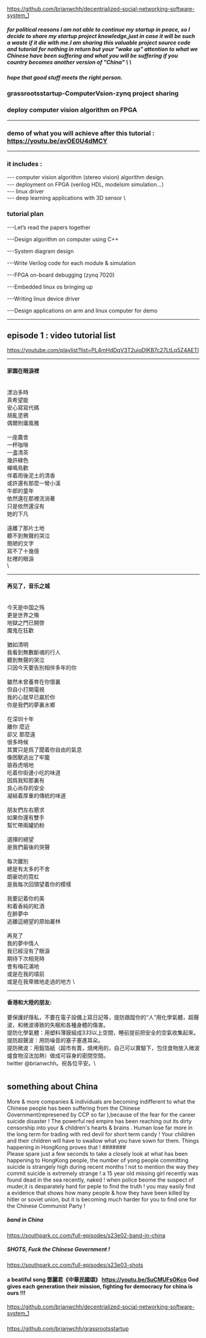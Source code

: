 https://github.com/brianwchh/decentrialized-social-networking-software-system_1
##### for political reasons I am not able to continue my startup in peace, so I decide to share my startup project knowledge,just in case it will be such a waste if it die with me.I am sharing this valuable project source code and tutorial for nothing in return but your "wake up" attention to what we Chinese have been suffering and what you will be suffering if you country becomes another version of "China" \ \ 
##### hope that good stuff meets the right person. 
### grassrootsstartup-ComputerVsion-zynq project sharing
### deploy computer vision algorithm on FPGA
-----------------------------------------------------------------------------------------
### demo of what you will achieve after this tutorial : https://youtu.be/avOE0U4dMCY
-----------------------------------------------------------------------------------------
### it includes : 
--- computer vision algorithm (stereo vision) algorithm design. \
--- deployment on FPGA (verilog HDL, modelsim simulation...）\
--- linux driver \
--- deep learning applications with 3D sensor \

### tutorial plan 
---Let’s read the papers together 

---Design algorithm on computer using C++

---System diagram design 

---Write Verilog code for each module & simulation 

---FPGA on-board debugging (zynq 7020)

---Embedded linux os bringing up

---Writing linux device driver 

---Design applications on arm and linux computer for demo

-------------------------------------------------------------------------------------------

## episode 1 : video tutorial list
https://youtube.com/playlist?list=PL4mHdDqV3T2uioDIKB7c27LtLq5Z4AETl


-----------------
#### 家園在眼淚裡
 \
漂泊多時 \
真希望能 \
安心寫寫代碼 \
胡亂塗鴉 \
偶爾附庸風雅 \
\
一座農舍 \
一杯咖啡 \
一盞清茶 \
幾許綠色 \
蟬鳴鳥歡 \
伴着雨後泥土的清香 \
或許還有那麼一彎小溪 \
牛郎的童年 \
依然還在那裡流淌著 \
只是依然還沒有 \
她的下凡 \
\
遠離了那片土地 \
聽不到無聲的哭泣 \
簡陋的文字 \
寫不了十幾億 \
肚裡的眼淚 \
 \


--------------
#### 再见了，音乐之城
\
今天是中国之殇 \
更是世界之殤 \
地獄之門已開啓 \
魔鬼在狂歡 \
\
猶如清明 \
我看到無數斷魂的行人 \
聽到無聲的哭泣 \
只因今天要告別相伴多年的你 \
 \
雖然未曾養育在你懷裏 \
但自小打開電視 \
我的心就早已屬於你 \
你是我們的夢裏水鄉 \
 \
在深圳十年 \
離你 麼近 \
卻又 那麼遠 \
很多時候 \
其實只是爲了聞着你自由的氣息 \
像困獸逃出了牢籠 \
狼吞虎咽地 \
吃着你街邊小吃的味道 \
因爲我知那裏有 \
良心尚存的安全 \
凝結着厚重的傳統的味道 \
\
朋友們左右懇求 \
如果你還有雙手 \
幫忙帶兩罐奶粉 \
 \
選擇的絕望 \
是我們最後的哭聲 \
\
每次離別 \
總是有太多的不舍 \
朗豪坊的霓虹 \
是我每次回頭望着你的模樣 \
\
我要記着你的美 \
和着香純的紅酒 \
在醉夢中 \
逃離這絕望的原始叢林 \
\
再見了 \
我的夢中情人 \
我已經沒有了眼淚 \
期待下次相見時 \
會有梅花滿地 \
或是在我的墳前 \
或是在我卑微地走過的地方 \

-----------
#### 香港和大陸的朋友:
要保護好隱私，不要在電子設備上寫日記等，提防跟蹤你的“人”用化學氣體，超聲波，和微波導致的失眠和各種身體的傷害。\
提防化學氣體：用塑料薄膜組成3*3*3以上空間，睡前提前把安全的空氣收集起來。\
提防超聲波：用防噪音的塞子塞進耳朵。\
提防微波：用鋁箔紙（超市有賣，燒烤用的，自己可以實驗下，包住食物放入微波爐食物沒法加熱）做成可容身的密閉空間。\
twitter @brianwchh。祝各位平安。\


#
#

## something about China

More & more companies & individuals are becoming indifferent to what the Chinese people has been suffering from the Chinese Government(represened by CCP so far ),because of the fear for the career suicide disaster ! The powerful red empire has been reaching out its dirty censorship into your & children's hearts & brains . Human lose far more in the long term for trading with red devil for short term candy ! Your children and their children will have to swallow what you have sown for them. Things happening in HongKong proves that !
#######  
Please spare just a few seconds to take a closely look at what has been happening to HongKong people, the number of yong people committing suicide is strangely high during recent months ! not to mention the way they commit suicide is extremely strange ! a 15 year old missing girl recently was found dead in the sea recently, naked !  when police beome the suspect of muder,it is desparately hard for peple to find the truth ! you may easily find a evidence that shows how many people & how they have been killed by hitler or soviet union, but it is becoming much harder for you to find one for the Chinese Communist Party ! 


##### band in China 
https://southpark.cc.com/full-episodes/s23e02-band-in-china   
##### SHOTS, Fuck the Chinese Government ! 
https://southpark.cc.com/full-episodes/s23e03-shots               

#### a beatiful song 鄧麗君《中華民國頌》 https://youtu.be/SuCMUFsOKco   God gives each generation their mission, fighting for democracy for china is ours !!! 
https://github.com/brianwchh/decentrialized-social-networking-software-system_1
##### 
https://github.com/brianwchh/grassrootsstartup
